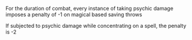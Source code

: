For the duration of combat, every instance of taking psychic damage imposes a penalty of -1 on magical based saving throws

If subjected to psychic damage while concentrating on a spell, the penalty is -2

